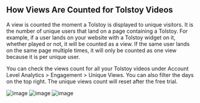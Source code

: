 ## How Views Are Counted for Tolstoy Videos

A view is counted the moment a Tolstoy is displayed to unique visitors. It is the number of unique users that land on a page containing a Tolstoy. For example, if a user lands on your website with a Tolstoy widget on it, whether played or not, it will be counted as a view. If the same user lands on the same page multiple times, it will only be counted as one view because it is per unique user.

You can check the views count for all your Tolstoy videos under Account Level Analytics > Engagement > Unique Views. You can also filter the days on the top right. The unique views count will reset after the free trial.

![image](https://github.com/GoTolstoy/tolstoy-toly-kb/assets/159901631/527f0351-9ef7-4082-81ac-6a246843e8d4)
![image](https://github.com/GoTolstoy/tolstoy-toly-kb/assets/159901631/281b2a45-55f3-477b-bff2-03c9489a88f0)
![image](https://github.com/GoTolstoy/tolstoy-toly-kb/assets/159901631/00c7a2a7-2665-4ca0-8efb-f400f83877f0)
